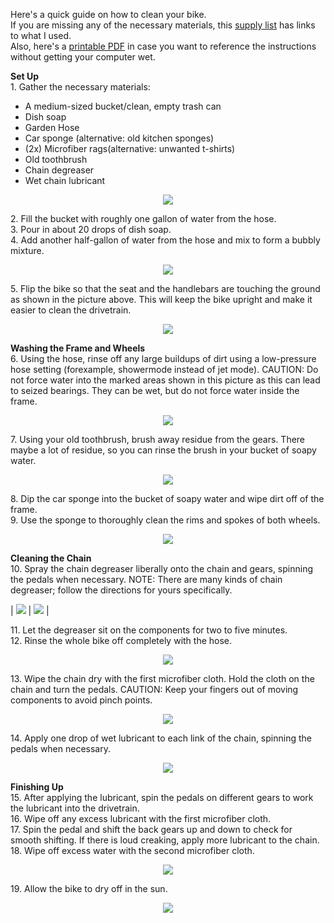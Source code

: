 Here's a quick guide on how to clean your bike.<br/> 
If you are missing any of the necessary materials, this [supply list](https://www.amazon.com/hz/wishlist/ls/3VVK6NTBYWZNU?ref_=wl_share) has links to what I used.<br/> 
Also, here's a [printable PDF](ENGL%20149%20Instructions%20(draft3).pdf) in case you want to reference the instructions without getting your computer wet.<br/>


**Set Up**<br/>
1\. Gather the necessary materials:<br/>
* A medium-sized bucket/clean, empty trash can
* Dish soap
* Garden Hose
* Car sponge (alternative: old kitchen sponges)
* (2x) Microfiber rags(alternative: unwanted t-shirts)
* Old toothbrush
* Chain degreaser
* Wet chain lubricant<br/>

<p align="center">
  <img src="smallerimages/Supplies.jpg">	
</p>

2\. Fill the bucket with roughly one gallon of water from the hose.<br/>
3\. Pour in about 20 drops of dish soap.<br/>
4\. Add another half-gallon of water from the hose and mix to form a bubbly mixture.<br/>

<p align="center">
  <img src="smallerimages/SoapBucket.jpg">	
</p>

5\. Flip the bike so that the seat and the handlebars are touching the ground as shown in the picture above. This will keep the bike upright and make it easier to clean the drivetrain.<br/>

<p align="center">
  <img src="smallerimages/UpsideDown.jpg">	
</p>

**Washing the Frame and Wheels**<br/>
6\. Using the hose, rinse off any large buildups of dirt using a low-pressure hose setting (forexample, showermode instead of jet mode). CAUTION: Do not force water into the marked areas shown in this picture as this can lead to seized bearings. They can be wet, but do not force water inside the frame.<br/>

<p align="center">
  <img src="smallerimages/CautionAreas.jpg">	
</p>

7\. Using your old toothbrush, brush away residue from the gears. There maybe a lot of residue, so you can rinse the brush in your bucket of soapy water.<br/>

<p align="center">
  <img src="smallerimages/BackBrush.jpg">	
</p>

8\. Dip the car sponge into the bucket of soapy water and wipe dirt off of the frame.<br/>
9\. Use the sponge to thoroughly clean the rims and spokes of both wheels.<br/>

<p align="center">
  <img src="smallerimages/RimWipe.jpg">	
</p>


**Cleaning the Chain**<br/>
10\. Spray the chain degreaser liberally onto the chain and gears, spinning the pedals when necessary. NOTE: There are many kinds of chain degreaser; follow the directions for yours specifically.<br/>

| <img src="smallerimages/DegreaseChain.jpg">  |  <img src="smallerimages/DegreaseGear.jpg"> |  

11\. Let the degreaser sit on the components for two to five minutes.<br/>
12\. Rinse the whole bike off completely with the hose.<br/>

<p align="center">
  <img src="smallerimages/SprayDown.jpg">	
</p>

13\. Wipe the chain dry with the first microfiber cloth. Hold the cloth on the chain and turn the pedals. CAUTION: Keep your fingers out of moving components to avoid pinch points.<br/>

<p align="center">
  <img src="smallerimages/WipeChain.JPG">	
</p>

14\. Apply one drop of wet lubricant to each link of the chain, spinning the pedals when necessary.<br/>

<p align="center">
  <img src="smallerimages/LubeChain.JPG">	
</p>
 
**Finishing Up**<br/>
15\. After applying the lubricant, spin the pedals on different gears to work the lubricant into the drivetrain.<br/>
16\. Wipe off any excess lubricant with the first microfiber cloth.<br/>
17\. Spin the pedal and shift the back gears up and down to check for smooth shifting. If there is loud creaking, apply more lubricant to the chain.<br/>
18\. Wipe off excess water with the second microfiber cloth.<br/>

<p align="center">
  <img src="smallerimages/WipeBike.jpg">	
</p>

19\. Allow the bike to dry off in the sun.<br/>

<p align="center">
  <img src="smallerimages/SunDry.jpg">	
</p>

